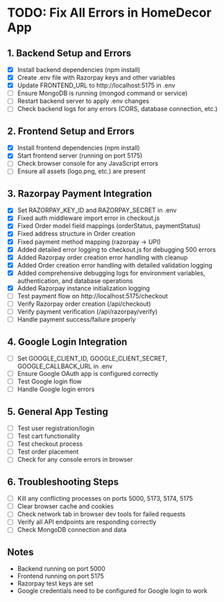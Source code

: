 # TODO: Fix All Errors in HomeDecor App

## 1. Backend Setup and Errors
- [x] Install backend dependencies (npm install)
- [x] Create .env file with Razorpay keys and other variables
- [x] Update FRONTEND_URL to http://localhost:5175 in .env
- [ ] Ensure MongoDB is running (mongod command or service)
- [ ] Restart backend server to apply .env changes
- [ ] Check backend logs for any errors (CORS, database connection, etc.)

## 2. Frontend Setup and Errors
- [x] Install frontend dependencies (npm install)
- [x] Start frontend server (running on port 5175)
- [ ] Check browser console for any JavaScript errors
- [ ] Ensure all assets (logo.png, etc.) are present

## 3. Razorpay Payment Integration
- [x] Set RAZORPAY_KEY_ID and RAZORPAY_SECRET in .env
- [x] Fixed auth middleware import error in checkout.js
- [x] Fixed Order model field mappings (orderStatus, paymentStatus)
- [x] Fixed address structure in Order creation
- [x] Fixed payment method mapping (razorpay -> UPI)
- [x] Added detailed error logging to checkout.js for debugging 500 errors
- [x] Added Razorpay order creation error handling with cleanup
- [x] Added Order creation error handling with detailed validation logging
- [x] Added comprehensive debugging logs for environment variables, authentication, and database operations
- [x] Added Razorpay instance initialization logging
- [ ] Test payment flow on http://localhost:5175/checkout
- [ ] Verify Razorpay order creation (/api/checkout)
- [ ] Verify payment verification (/api/razorpay/verify)
- [ ] Handle payment success/failure properly

## 4. Google Login Integration
- [ ] Set GOOGLE_CLIENT_ID, GOOGLE_CLIENT_SECRET, GOOGLE_CALLBACK_URL in .env
- [ ] Ensure Google OAuth app is configured correctly
- [ ] Test Google login flow
- [ ] Handle Google login errors

## 5. General App Testing
- [ ] Test user registration/login
- [ ] Test cart functionality
- [ ] Test checkout process
- [ ] Test order placement
- [ ] Check for any console errors in browser

## 6. Troubleshooting Steps
- [ ] Kill any conflicting processes on ports 5000, 5173, 5174, 5175
- [ ] Clear browser cache and cookies
- [ ] Check network tab in browser dev tools for failed requests
- [ ] Verify all API endpoints are responding correctly
- [ ] Check MongoDB connection and data

## Notes
- Backend running on port 5000
- Frontend running on port 5175
- Razorpay test keys are set
- Google credentials need to be configured for Google login to work
